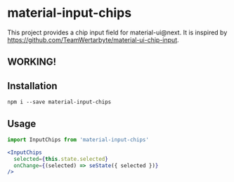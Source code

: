# material-input-chips
This project provides a chip input field for material-ui@next. It is inspired by https://github.com/TeamWertarbyte/material-ui-chip-input.

## WORKING!

## Installation
```shell
npm i --save material-input-chips
```

## Usage

```jsx
import InputChips from 'material-input-chips'

<InputChips
  selected={this.state.selected}
  onChange={(selected) => seState({ selected })}
/>
```